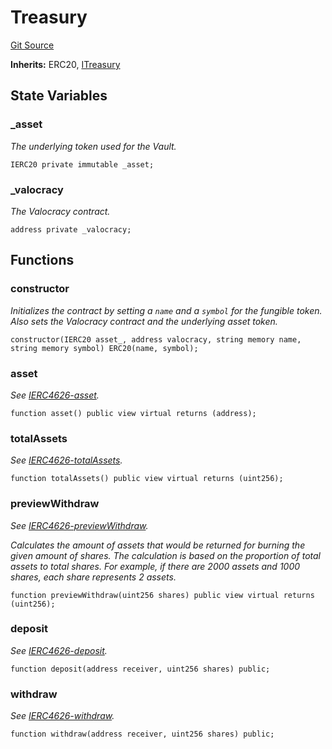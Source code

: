 # Treasury
[Git Source](https://github.com/w3b3d3v/valocracy-contracts/blob/cc23733bef36f5764ced212bbe0dc6dc3badbf1c/src/Treasury.sol)

**Inherits:**
ERC20, [ITreasury](/src/interfaces/ITreasury.sol/interface.ITreasury.md)


## State Variables
### _asset
*The underlying token used for the Vault.*


```solidity
IERC20 private immutable _asset;
```


### _valocracy
*The Valocracy contract.*


```solidity
address private _valocracy;
```


## Functions
### constructor

*Initializes the contract by setting a `name` and a `symbol`
for the fungible token. Also sets the Valocracy contract and the
underlying asset token.*


```solidity
constructor(IERC20 asset_, address valocracy, string memory name, string memory symbol) ERC20(name, symbol);
```

### asset

*See [IERC4626-asset](/src/interfaces/ITreasury.sol/interface.ITreasury.md#asset).*


```solidity
function asset() public view virtual returns (address);
```

### totalAssets

*See [IERC4626-totalAssets](/src/interfaces/ITreasury.sol/interface.ITreasury.md#totalassets).*


```solidity
function totalAssets() public view virtual returns (uint256);
```

### previewWithdraw

*See [IERC4626-previewWithdraw](/src/interfaces/ITreasury.sol/interface.ITreasury.md#previewwithdraw).*

*Calculates the amount of assets that would be returned for burning the given amount of shares.
The calculation is based on the proportion of total assets to total shares.
For example, if there are 2000 assets and 1000 shares, each share represents 2 assets.*


```solidity
function previewWithdraw(uint256 shares) public view virtual returns (uint256);
```

### deposit

*See [IERC4626-deposit](/src/interfaces/ITreasury.sol/interface.ITreasury.md#deposit).*


```solidity
function deposit(address receiver, uint256 shares) public;
```

### withdraw

*See [IERC4626-withdraw](/src/interfaces/ITreasury.sol/interface.ITreasury.md#withdraw).*


```solidity
function withdraw(address receiver, uint256 shares) public;
```

